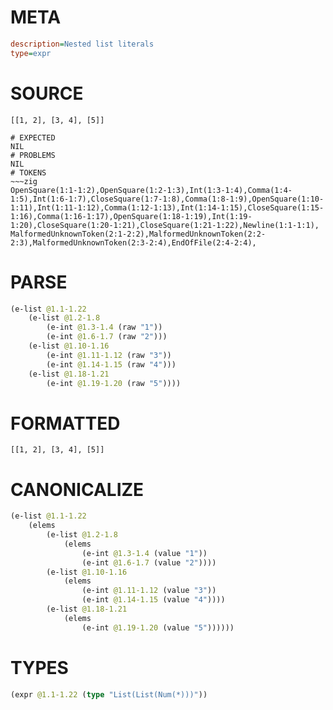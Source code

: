 # META
~~~ini
description=Nested list literals
type=expr
~~~
# SOURCE
~~~roc
[[1, 2], [3, 4], [5]]
~~~
~~~
# EXPECTED
NIL
# PROBLEMS
NIL
# TOKENS
~~~zig
OpenSquare(1:1-1:2),OpenSquare(1:2-1:3),Int(1:3-1:4),Comma(1:4-1:5),Int(1:6-1:7),CloseSquare(1:7-1:8),Comma(1:8-1:9),OpenSquare(1:10-1:11),Int(1:11-1:12),Comma(1:12-1:13),Int(1:14-1:15),CloseSquare(1:15-1:16),Comma(1:16-1:17),OpenSquare(1:18-1:19),Int(1:19-1:20),CloseSquare(1:20-1:21),CloseSquare(1:21-1:22),Newline(1:1-1:1),
MalformedUnknownToken(2:1-2:2),MalformedUnknownToken(2:2-2:3),MalformedUnknownToken(2:3-2:4),EndOfFile(2:4-2:4),
~~~
# PARSE
~~~clojure
(e-list @1.1-1.22
	(e-list @1.2-1.8
		(e-int @1.3-1.4 (raw "1"))
		(e-int @1.6-1.7 (raw "2")))
	(e-list @1.10-1.16
		(e-int @1.11-1.12 (raw "3"))
		(e-int @1.14-1.15 (raw "4")))
	(e-list @1.18-1.21
		(e-int @1.19-1.20 (raw "5"))))
~~~
# FORMATTED
~~~roc
[[1, 2], [3, 4], [5]]
~~~
# CANONICALIZE
~~~clojure
(e-list @1.1-1.22
	(elems
		(e-list @1.2-1.8
			(elems
				(e-int @1.3-1.4 (value "1"))
				(e-int @1.6-1.7 (value "2"))))
		(e-list @1.10-1.16
			(elems
				(e-int @1.11-1.12 (value "3"))
				(e-int @1.14-1.15 (value "4"))))
		(e-list @1.18-1.21
			(elems
				(e-int @1.19-1.20 (value "5"))))))
~~~
# TYPES
~~~clojure
(expr @1.1-1.22 (type "List(List(Num(*)))"))
~~~
